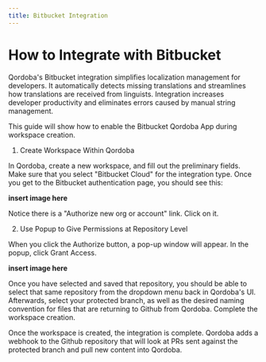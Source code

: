 ```yaml
---
title: Bitbucket Integration 
---
```


# How to Integrate with Bitbucket

Qordoba's Bitbucket integration simplifies localization management for developers. It automatically detects missing translations and streamlines how translations are received from linguists. Integration increases developer productivity and eliminates errors caused by manual string management.

This guide will show how to enable the Bitbucket Qordoba App during workspace creation.

1. Create Workspace Within Qordoba

In Qordoba, create a new workspace, and fill out the preliminary fields. Make sure that you select "Bitbucket Cloud" for the integration type. Once you get to the Bitbucket authentication page, you should see this:

**insert image here**

Notice there is a "Authorize new org or account" link. Click on it.

2. Use Popup to Give Permissions at Repository Level

When you click the Authorize button, a pop-up window will appear. In the popup, click Grant Access.

**insert image here**


Once you have selected and saved that repository, you should be able to select that same repository from the dropdown menu back in Qordoba's UI. Afterwards, select your protected branch, as well as the desired naming convention for files that are returning to Github from Qordoba. Complete the workspace creation.

Once the workspace is created, the integration is complete. Qordoba adds a webhook to the Github repository that will look at PRs sent against the protected branch and pull new content into Qordoba.
